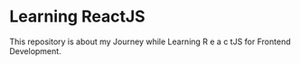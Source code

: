 # Learning ReactJS

This repository is about my Journey while Learning R e a c tJS for Frontend Development.


